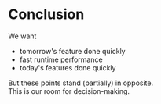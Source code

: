 # Conclusion

We want
- tomorrow's feature done quickly
- fast runtime performance
- today's features done quickly

But these points stand (partially) in opposite.\
This is our room for decision-making. 